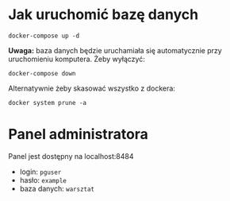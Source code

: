 # Jak uruchomić bazę danych

```
docker-compose up -d
```

**Uwaga:** baza danych będzie uruchamiała się automatycznie przy uruchomieniu
komputera. Żeby wyłączyć:

```
docker-compose down
```

Alternatywnie żeby skasować wszystko z dockera:

```
docker system prune -a
```

# Panel administratora

Panel jest dostępny na localhost:8484

* login: `pguser`
* hasło: `example`
* baza danych: `warsztat`